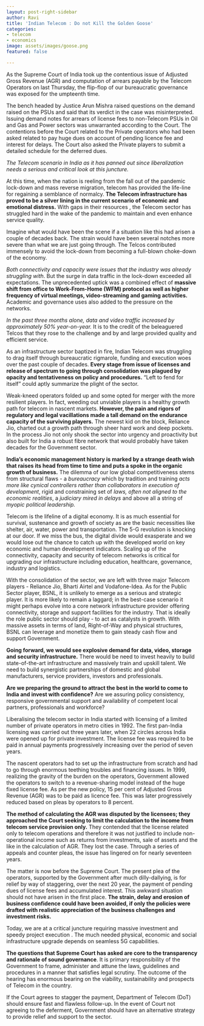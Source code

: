 ```yaml
---
layout: post-right-sidebar
author: Ravi
title: 'Indian Telecom : Do not Kill the Golden Goose'
categories:
- telecom
- economics
image: assets/images/goose.png
featured: false

---
```

As the Supreme Court of India took up the contentious issue of Adjusted Gross Revenue (AGR) and computation of arrears payable by the Telecom Operators on last Thursday, the flip-flop of our bureaucratic governance was exposed for the umpteenth time.

The bench headed by Justice Arun Mishra raised questions on the demand raised on the PSUs and said that its verdict in the case was misinterpreted. Issuing demand notes for arrears of license fees to non-Telecom PSUs in Oil and Gas and Power sectors  was unwarranted according to the Court. The contentions before the Court related to the Private operators who had been asked related to pay huge dues on account of pending licence fee and interest for delays. The Court also asked the Private players to submit a detailed schedule  for the deferred dues.

_The Telecom scenario in India as it has panned out since liberalization needs a serious and critical look at this juncture._

At this time, when the nation is reeling from the fall out of the pandemic lock-down and mass reverse migration, telecom has provided the life-line for regaining a semblance of normalcy. **The Telecom infrastructure has proved to be a silver lining in the current scenario of economic and emotional distress.** With gaps in their resources , the Telecom sector has struggled hard in the wake of the pandemic to maintain and even enhance service quality. 

Imagine what would have been the scene if a situation like this had arisen a couple of decades back. The strain would have been several notches more severe than what we are just going through. The Telcos contributed immensely to avoid the lock-down from becoming a full-blown choke-down of the economy. 

_Both connectivity and capacity were issues that the industry was already struggling with_. But the surge in data traffic in the lock-down exceeded all expectations. The unprecedented uptick was a combined effect of **massive shift from office to Work-From-Home (WFM) protocol as well as higher frequency of virtual meetings, video-streaming and gaming activities.**  Academic and governance uses also added to the pressure on the networks.

_In the past three months alone,  data and video traffic increased by approximately 50% year-on-year._ It is to the credit of the beleaguered Telcos that they rose to the challenge and by and large provided quality and efficient service.

As an infrastructure sector baptized in fire, Indian Telecom was struggling to drag itself through bureaucratic rigmarole, funding and execution woes over the past couple of decades. **Every stage from issue of licenses and release of spectrum to going through consolidation was plagued by opacity and tentativeness on policy and procedures.** “Left to fend for itself” could aptly summarize the plight of the sector.

Weak-kneed operators folded up and some opted for merger with the more resilient players. In fact, weeding out unviable players is a healthy growth path for telecom in nascent markets. **However, the pain and rigors of regulatory and legal vacillations made a tall demand on the endurance capacity of the surviving players.** The newest kid on the block, Reliance Jio, charted out a growth path through sheer hard work and deep pockets. In the process Jio not only shook the sector into urgency and proactivity but also built for India a robust fibre network that would probably have taken decades for the Government sector.

**India’s economic management history is marked by a strange death wish** **that raises its head from time to time and puts a spoke in the organic growth of business.** The dilemma of our low global competitiveness stems from structural flaws - a _bureaucracy_ which by tradition and training _acts more like cynical controllers rather than collaborators in execution of development_, rigid and constraining set of _laws, often not aligned to the economic realities_, a _judiciary mired in delays_ and above all a string of _myopic political leadership._ 

Telecom is the lifeline of a digital economy. It is as much essential for survival, sustenance and growth of society as are the basic necessities like shelter, air, water, power and transportation. The 5-G revolution is knocking at our door. If we miss the bus, the digital divide would exasperate and we would lose out the chance to catch up with the developed world on key economic and human development indicators. Scaling up of the connectivity, capacity and security of telecom networks is critical for upgrading our infrastructure including education, healthcare, governance, industry and logistics.

With the consolidation of the sector, we are left with three major Telecom players - Reliance Jio, Bharti Airtel and Vodafone-Idea. As for the Public Sector player, BSNL, it is unlikely to emerge as a serious and strategic player. It is more likely to remain a laggard; in the best-case scenario it might perhaps evolve into a core network  infrastructure provider offering connectivity, storage and support facilities for the industry. That is ideally the role public sector should play - to act as catalysts in growth. With massive assets in terms of land, Right-of-Way and physical structures, BSNL can leverage and monetize them to gain steady cash flow and support Government. 

**Going forward, we would see explosive demand for  data, video, storage and security infrastructure.**  There would be need to invest heavily to build state-of-the-art infrastructure and massively train and upskill talent. We need to build synergistic partnerships of domestic and global manufacturers, service providers, investors and professionals.

**Are we preparing the ground to attract the best in the world to come to India and invest with confidence?** Are we assuring policy consistency, responsive governmental support and availability of competent local partners, professionals and workforce?

Liberalising  the telecom sector in India started with licensing of a limited number of private operators in metro cities in 1992. The first pan-India licensing was carried out three years later, when 22 circles across India were opened up for private investment. The license fee was required to be paid in annual payments progressively increasing over the period of seven years. 

The nascent operators had to set up the infrastructure from scratch and had to go through enormous teething troubles and financing issues. In 1999, realizing the gravity of the burden on the operators, Government allowed the operators to switch to a revenue-sharing model instead of the huge fixed license fee. As per the new policy, 15 per cent of Adjusted Gross Revenue (AGR) was to be paid as licence fee. This was later progressively reduced based on pleas by operators to 8 percent.

**The method of calculating the AGR was disputed by the licensees; they approached the Court seeking to limit the calculation to the income from telecom service provision only.** They contended that the license related only to telecom operations and therefore it was not justified to include non-operational income such as returns from investments, sale of assets and the like in the calculation of AGR. They lost the case. Through a series of appeals and counter pleas, the issue has lingered on for nearly seventeen years. 

The matter is now before the Supreme Court. The present plea of the operators, supported by the Government after much dilly-dallying, is for relief by way of staggering, over the next 20 year, the payment of pending dues of license fees and accumulated interest. This awkward situation should not have arisen in the first place. **The strain, delay and erosion of business confidence could have been avoided, if only the policies were drafted with realistic appreciation of the business challenges and investment risks.**

Today, we are at a critical juncture requiring massive investment and speedy project execution . The much needed physical, economic and social infrastructure upgrade depends on seamless 5G capabilities.

**The questions that Supreme Court has asked are core to the transparency and rationale of sound governance**. It is primary responsibility of the Government to frame, administer and attune the laws, guidelines and procedures in a manner that satisfies legal scrutiny. The outcome of the hearing has enormous bearing on the viability, sustainability and prospects of Telecom in the country.

If the Court agrees to  stagger the payment, Department of Telecom (DoT) should ensure fast and flawless follow-up. In the event of Court not agreeing to the deferment, Government should have an alternative strategy to provide relief and support to the sector.